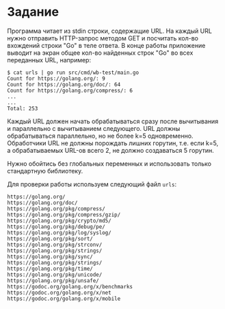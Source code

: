 # Задание

Программа читает из stdin строки, содержащие URL. На каждый URL нужно отправить HTTP-запрос методом GET и посчитать кол-во вхождений строки "Go" в теле ответа. В конце работы приложение выводит на экран общее кол-во найденных строк "Go" во всех переданных URL, например:

```en
$ cat urls | go run src/cmd/wb-test/main.go
Count for https://golang.org/: 9
Count for https://golang.org/doc/: 64
Count for https://golang.org/compress/: 6
...
...
Total: 253
```

Каждый URL должен начать обрабатываться сразу после вычитывания и параллельно с вычитыванием следующего. URL должны обрабатываться параллельно, но не более k=5 одновременно. Обработчики URL не должны порождать лишних горутин, т.е. если k=5, а обрабатываемых URL-ов всего 2, не должно создаваться 5 горутин.

Нужно обойтись без глобальных переменных и использовать только стандартную библиотеку.

Для проверки работы используем следующий файл `urls`:

```en
https://golang.org/
https://golang.org/doc/
https://golang.org/pkg/compress/
https://golang.org/pkg/compress/gzip/
https://golang.org/pkg/crypto/md5/
https://golang.org/pkg/debug/pe/
https://golang.org/pkg/log/syslog/
https://golang.org/pkg/sort/
https://golang.org/pkg/strconv/
https://golang.org/pkg/strings/
https://golang.org/pkg/sync/
https://golang.org/pkg/strings/
https://golang.org/pkg/time/
https://golang.org/pkg/unicode/
https://golang.org/pkg/unsafe/
https://godoc.org/golang.org/x/benchmarks
https://godoc.org/golang.org/x/net
https://godoc.org/golang.org/x/mobile
```
